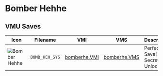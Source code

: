 # Bomber Hehhe

## VMU Saves

| Icon | Filename | VMI | VMS | Description |
|------|----------|-----|-----|-------------|
| ![Bomber Hehhe](../icons/BOMB_HEH_SYS.GIF) | `BOMB_HEH_SYS` | [bomberhe.VMI](bomberhe.VMI) | [bomberhe.VMS](bomberhe.VMS) | Perfect Save! All Secret Unlocked!

